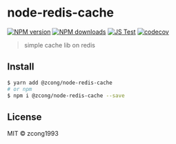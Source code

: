 # node-redis-cache

[![NPM version](https://img.shields.io/npm/v/@zcong/node-redis-cache.svg?style=flat)](https://npmjs.com/package/@zcong/node-redis-cache) [![NPM downloads](https://img.shields.io/npm/dm/@zcong/node-redis-cache.svg?style=flat)](https://npmjs.com/package/@zcong/node-redis-cache) [![JS Test](https://github.com/zcong1993/node-redis-cache/actions/workflows/js-test.yml/badge.svg)](https://github.com/zcong1993/node-redis-cache/actions/workflows/js-test.yml) [![codecov](https://codecov.io/gh/zcong1993/node-redis-cache/branch/master/graph/badge.svg)](https://codecov.io/gh/zcong1993/node-redis-cache)

> simple cache lib on redis

## Install

```bash
$ yarn add @zcong/node-redis-cache
# or npm
$ npm i @zcong/node-redis-cache --save
```

## License

MIT &copy; zcong1993

